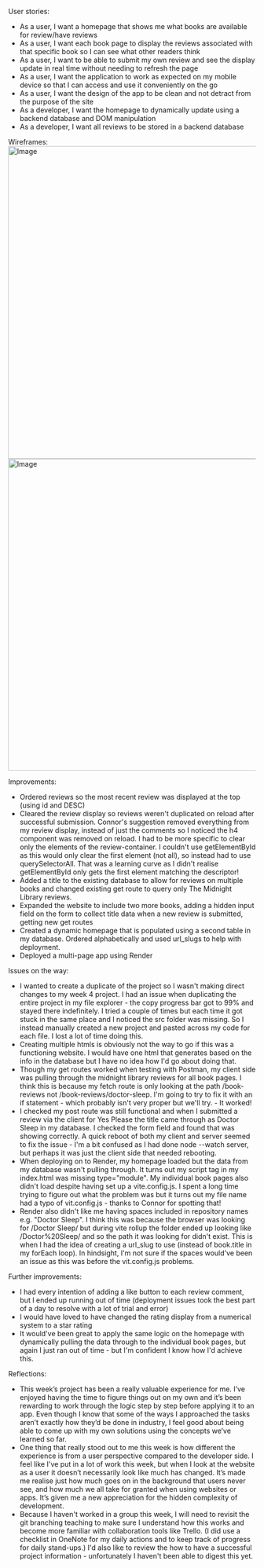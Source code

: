 User stories:

- As a user, I want a homepage that shows me what books are available for review/have reviews
- As a user, I want each book page to display the reviews associated with that specific book so I can see what other readers think
- As a user, I want to be able to submit my own review and see the display update in real time without needing to refresh the page
- As a user, I want the application to work as expected on my mobile device so that I can access and use it conveniently on the go
- As a user, I want the design of the app to be clean and not detract from the purpose of the site
- As a developer, I want the homepage to dynamically update using a backend database and DOM manipulation
- As a developer, I want all reviews to be stored in a backend database

Wireframes:
<img width="1062" height="637" alt="Image" src="https://github.com/user-attachments/assets/9d9c7e7b-e4d7-4ec4-9d88-652f55a82a18" />
<img width="1261" height="635" alt="Image" src="https://github.com/user-attachments/assets/c3bbc3d1-ae38-495b-a8dc-87e0cf04f3e4" />

Improvements:

- Ordered reviews so the most recent review was displayed at the top (using id and DESC)
- Cleared the review display so reviews weren't duplicated on reload after successful submission. Connor's suggestion removed everything from my review display, instead of just the comments so I noticed the h4 component was removed on reload. I had to be more specific to clear only the elements of the review-container. I couldn't use getElementById as this would only clear the first element (not all), so instead had to use querySelectorAll. That was a learning curve as I didn't realise getElementById only gets the first element matching the descriptor!
- Added a title to the existing database to allow for reviews on multiple books and changed existing get route to query only The Midnight Library reviews.
- Expanded the website to include two more books, adding a hidden input field on the form to collect title data when a new review is submitted, getting new get routes
- Created a dynamic homepage that is populated using a second table in my database. Ordered alphabetically and used url_slugs to help with deployment.
- Deployed a multi-page app using Render

Issues on the way:

- I wanted to create a duplicate of the project so I wasn't making direct changes to my week 4 project. I had an issue when duplicating the entire project in my file explorer - the copy progress bar got to 99% and stayed there indefinitely. I tried a couple of times but each time it got stuck in the same place and I noticed the src folder was missing. So I instead manually created a new project and pasted across my code for each file. I lost a lot of time doing this.
- Creating multiple htmls is obviously not the way to go if this was a functioning website. I would have one html that generates based on the info in the database but I have no idea how I'd go about doing that.
- Though my get routes worked when testing with Postman, my client side was pulling through the midnight library reviews for all book pages. I think this is because my fetch route is only looking at the path /book-reviews not /book-reviews/doctor-sleep. I'm going to try to fix it with an if statement - which probably isn't very proper but we'll try. - It worked!
- I checked my post route was still functional and when I submitted a review via the client for Yes Please the title came through as Doctor Sleep in my database. I checked the form field and found that was showing correctly. A quick reboot of both my client and server seemed to fix the issue - I'm a bit confused as I had done node --watch server, but perhaps it was just the client side that needed rebooting.
- When deploying on to Render, my homepage loaded but the data from my database wasn't pulling through. It turns out my script tag in my index.html was missing type="module". My individual book pages also didn't load despite having set up a vite.config.js. I spent a long time trying to figure out what the problem was but it turns out my file name had a typo of vit.config.js - thanks to Connor for spotting that!
- Render also didn't like me having spaces included in repository names e.g. "Doctor Sleep". I think this was because the browser was looking for /Doctor Sleep/ but during vite rollup the folder ended up looking like /Doctor%20Sleep/ and so the path it was looking for didn't exist. This is when I had the idea of creating a url_slug to use (instead of book.title in my forEach loop). In hindsight, I'm not sure if the spaces would've been an issue as this was before the vit.config.js problems.

Further improvements:

- I had every intention of adding a like button to each review comment, but I ended up running out of time (deployment issues took the best part of a day to resolve with a lot of trial and error)
- I would have loved to have changed the rating display from a numerical system to a star rating
- It would've been great to apply the same logic on the homepage with dynamically pulling the data through to the individual book pages, but again I just ran out of time - but I'm confident I know how I'd achieve this.

Reflections:

- This week’s project has been a really valuable experience for me. I’ve enjoyed having the time to figure things out on my own and it’s been rewarding to work through the logic step by step before applying it to an app. Even though I know that some of the ways I approached the tasks aren’t exactly how they’d be done in industry, I feel good about being able to come up with my own solutions using the concepts we’ve learned so far.
- One thing that really stood out to me this week is how different the experience is from a user perspective compared to the developer side. I feel like I've put in a lot of work this week, but when I look at the website as a user it doesn’t necessarily look like much has changed. It’s made me realise just how much goes on in the background that users never see, and how much we all take for granted when using websites or apps. It’s given me a new appreciation for the hidden complexity of development.
- Because I haven't worked in a group this week, I will need to revisit the git branching teaching to make sure I understand how this works and become more familiar with collaboration tools like Trello. (I did use a checklist in OneNote for my daily actions and to keep track of progress for daily stand-ups.) I'd also like to review the how to have a successful project information - unfortunately I haven't been able to digest this yet.
